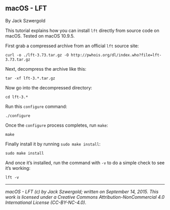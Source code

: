 ## macOS - LFT

By Jack Szwergold

This tutorial explains how you can install `lft` directly from source code on macOS. Tested on macOS 10.9.5.

First grab a compressed archive from an official `lft` source site:

	curl -o ./lft-3.73.tar.gz -O http://pwhois.org/dl/index.who?file=lft-3.73.tar.gz

Next, decompress the archive like this:

	tar -xf lft-3.*.tar.gz

Now go into the decompressed directory:

	cd lft-3.*
	
Run this `configure` command:

	./configure

Once the `configure` process completes, run `make`:

	make

Finally install it by running `sudo make install`:

	sudo make install

And once it’s installed, run the command with `-v` to do a simple check to see it’s working:

	lft -v

***

*macOS - LFT (c) by Jack Szwergold; written on September 14, 2015. This work is licensed under a Creative Commons Attribution-NonCommercial 4.0 International License (CC-BY-NC-4.0).*